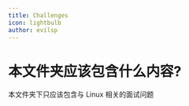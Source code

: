 ```yaml
---
title: Challenges
icon: lightbulb
author: evilsp
---
```


# 本文件夹应该包含什么内容?

本文件夹下只应该包含与 Linux 相关的面试问题
